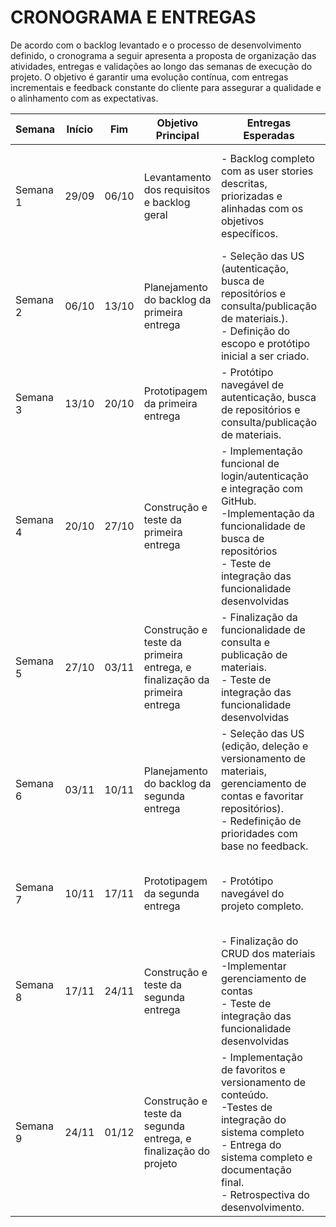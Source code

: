 # CRONOGRAMA E ENTREGAS

De acordo com o backlog levantado e o processo de desenvolvimento definido, o cronograma a seguir apresenta a proposta de organização das atividades, entregas e validações ao longo das semanas de execução do projeto. O objetivo é garantir uma evolução contínua, com entregas incrementais e feedback constante do cliente para assegurar a qualidade e o alinhamento com as expectativas.


| **Semana** | **Início** | **Fim** | **Objetivo Principal** | **Entregas Esperadas** | **Validação do Cliente** |
|---------|--------|-----|--------------------|--------------------|----------------------|
| Semana 1 | 29/09 | 06/10 | Levantamento dos requisitos e backlog geral | - Backlog completo com as user stories descritas, priorizadas e alinhadas com os objetivos específicos. | Cliente revisa o backlog e confirma se todos os requisitos representam suas necessidades. |
| Semana 2 | 06/10 | 13/10 | Planejamento do backlog da primeira entrega | - Seleção das US (autenticação, busca de repositórios e consulta/publicação de materiais.).<br>- Definição do escopo e protótipo inicial a ser criado. | Aprovação do escopo do primeiro ciclo e confirmação de prioridades. |
| Semana 3 | 13/10 | 20/10 | Prototipagem da primeira entrega | - Protótipo navegável de autenticação, busca de repositórios e consulta/publicação de materiais. | Cliente testa o protótipo e fornece feedback de usabilidade e fluxo. |
| Semana 4 | 20/10 | 27/10 | Construção e teste da primeira entrega | - Implementação funcional de login/autenticação e integração com GitHub.<br>-Implementação da funcionalidade de busca de repositórios<br>- Teste de integração das funcionalidade desenvolvidas | Validação parcial da primeira entrega. |
| Semana 5 | 27/10 | 03/11 | Construção e teste da primeira entrega, e finalização da primeira entrega | - Finalização da funcionalidade de consulta e publicação de materiais.<br>- Teste de integração das funcionalidade desenvolvidas | Validação completa da primeira entrega. |
| Semana 6 | 03/11 | 10/11 | Planejamento do backlog da segunda entrega | - Seleção das US (edição, deleção e versionamento de materiais, gerenciamento de contas e favoritar repositórios).<br>- Redefinição de prioridades com base no feedback. | Cliente aprova o backlog da segunda entrega e sugere ajustes de funcionalidades. |
| Semana 7 | 10/11 | 17/11 | Prototipagem da segunda entrega | - Protótipo navegável do projeto completo. | Cliente testa o protótipo e fornece feedback de usabilidade e fluxo. |
| Semana 8 | 17/11 | 24/11 | Construção e teste da segunda entrega | - Finalização do CRUD dos materiais<br>-Implementar gerenciamento de contas<br>- Teste de integração das funcionalidade desenvolvidas | Validação parcial da Segunda entrega. |
| Semana 9 | 24/11 | 01/12 | Construção e teste da segunda entrega, e finalização do projeto | - Implementação de favoritos e versionamento de conteúdo.<br>-Testes de integração do sistema completo<br>- Entrega do sistema completo e documentação final.<br>- Retrospectiva do desenvolvimento. | Cliente realiza teste completo e valida todas as entregas. |

